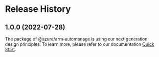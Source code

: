 # Release History
    
## 1.0.0 (2022-07-28)

The package of @azure/arm-automanage is using our next generation design principles. To learn more, please refer to our documentation [Quick Start](https://aka.ms/js-track2-quickstart).
